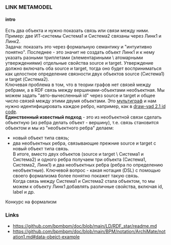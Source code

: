 ### LINK METAMODEL
#### intro 
Есть два объекта и нужно показать связь или связи между ними. Пример: две ИТ-системы Система1 и Система2 связаны через Линк1 и Линк2.  
Задача: показать это через формальную семантику и "интуитивно понятно". Последнее - это значит не создать объект Линк1 и к нему указать разными триплетами (элементариными \ атомарными утверждениями) отдельные свойства source и target. Утверждение должно включать оба source и target, тогда оно будет восприниматься как целостное определение связности двух объектов source (Система1) и target (Система2).   
Ключевая проблема в том, что в теории графов нет связей между ребрами, а в RDF связь между вершинами-объектами необъектная. Мы можем задать "авто-вычесленный id" через source и target и общее число связей между этими двумя объектами. Это [мультиграф](https://habr.com/ru/companies/otus/articles/568026/) и нам нужно идентифицировать каждое ребро, например, как в [draw-vad 2.1 id code](https://github.com/bpmbpm/draw-vad/tree/main/notation#21-id-code).   
**Единственный известный подход** - это из необъектной связи сделать объектную (из ребра делать объект - вершину), т.е. связь становится объектом и мы из "необъектного ребра" делаем:
- новый объект типа связь;
- два необъектных ребра, связывающие прежние source и target с новый объект типа связь.  
В итоге, вместо двух объектов (source и target \ Система1 и Система2) и одного ребра получаем три объекта (Система1, Система2, Линк1) и два необъектных ребра (ребра по определению необъектные). Ключевой вопрос - какая нотация (DSL) с помощью своего формализма более понятно покажет такую связь.  
Когда связь между Система1 и Система2 стала объектом, то мы можем к объекту Линк1 добавлять различные свойства, включая id, label и др.

Конкурс на формализм


  
### Links
- https://github.com/bpmbpm/doc/blob/main/LD/RDF_star/readme.md
- https://github.com/bpmbpm/doc/blob/main/BPM/notation/ArchiMate/notation1.md#data-obejct-example


